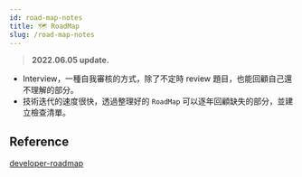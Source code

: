 ```yaml
---
id: road-map-notes
title: 🗺️ RoadMap
slug: /road-map-notes
---
```


> **2022.06.05 update.**

- Interview，一種自我審核的方式，除了不定時 review 題目，也能回顧自己還不理解的部分。
- 技術迭代的速度很快，透過整理好的 `RoadMap` 可以逐年回顧缺失的部分，並建立檢查清單。

## Reference

[developer-roadmap](https://github.com/kamranahmedse/developer-roadmap)
